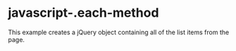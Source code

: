 # javascript-.each-method
This example creates a jQuery object containing all of the list items from the page.

